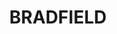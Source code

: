 ---
lastmod: '2025-04-06T06:05:20+00:00'
latitude: -33.9163
layout: suburb
longitude: 150.734
postcode: '2556'
state: NSW
title: BRADFIELD
url: /nsw/bradfield/
---